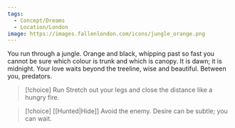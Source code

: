```yaml
---
tags:
  - Concept/Dreams
  - Location/London
image: https://images.fallenlondon.com/icons/jungle_orange.png
---
```


You run through a jungle. Orange and black, whipping past so fast you cannot be sure which colour is trunk and which is canopy. It is dawn; it is midnight. Your love waits beyond the treeline, wise and beautiful. Between you, predators.


> [!choice] Run
> Stretch out your legs and close the distance like a hungry fire.

> [!choice] [[Hunted|Hide]]
> Avoid the enemy. Desire can be subtle; you can wait.